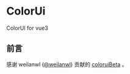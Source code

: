 # ColorUi
ColorUI for vue3

## 前言
感谢 weilanwl ([@weilanwl](https://github.com/weilanwl)) 贡献的 [coloruiBeta](https://github.com/weilanwl/coloruiBeta) 。